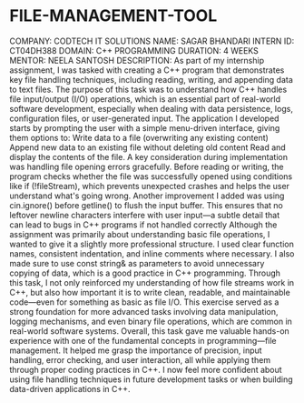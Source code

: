 # FILE-MANAGEMENT-TOOL
COMPANY: CODTECH IT SOLUTIONS
NAME: SAGAR BHANDARI
INTERN ID: CT04DH388
DOMAIN: C++ PROGRAMMING
DURATION: 4 WEEKS
MENTOR: NEELA SANTOSH 
DESCRIPTION: As part of my internship assignment, I was tasked with creating a C++ program that demonstrates key file handling techniques, including reading, writing, and appending data to text files. The purpose of this task was to understand how C++ handles file input/output (I/O) operations, which is an essential part of real-world software development, especially when dealing with data persistence, logs, configuration files, or user-generated input.
The application I developed starts by prompting the user with a simple menu-driven interface, giving them options to:
Write data to a file (overwriting any existing content)
Append new data to an existing file without deleting old content
Read and display the contents of the file.
A key consideration during implementation was handling file opening errors gracefully. Before reading or writing, the program checks whether the file was successfully opened using conditions like if (!fileStream), which prevents unexpected crashes and helps the user understand what's going wrong.
Another improvement I added was using cin.ignore() before getline() to flush the input buffer. This ensures that no leftover newline characters interfere with user input—a subtle detail that can lead to bugs in C++ programs if not handled correctly
Although the assignment was primarily about understanding basic file operations, I wanted to give it a slightly more professional structure. I used clear function names, consistent indentation, and inline comments where necessary. I also made sure to use const string& as parameters to avoid unnecessary copying of data, which is a good practice in C++ programming.
Through this task, I not only reinforced my understanding of how file streams work in C++, but also how important it is to write clean, readable, and maintainable code—even for something as basic as file I/O. This exercise served as a strong foundation for more advanced tasks involving data manipulation, logging mechanisms, and even binary file operations, which are common in real-world software systems.
Overall, this task gave me valuable hands-on experience with one of the fundamental concepts in programming—file management. It helped me grasp the importance of precision, input handling, error checking, and user interaction, all while applying them through proper coding practices in C++. I now feel more confident about using file handling techniques in future development tasks or when building data-driven applications in C++.
